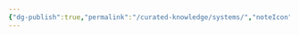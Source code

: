 ```yaml
---
{"dg-publish":true,"permalink":"/curated-knowledge/systems/","noteIcon":"","created":"2025-10-09T21:04:47.604+02:00","updated":"2025-10-09T21:04:51.192+02:00"}
---
```



